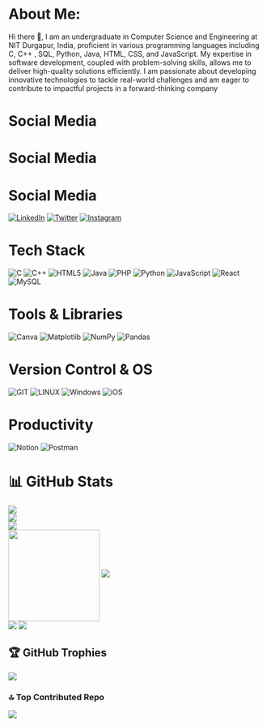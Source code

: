 # About Me:
Hi there 👋, I am an undergraduate in Computer Science and Engineering at NIT
Durgapur, India, proficient in various programming languages including C,
C++
, SQL, Python, Java, HTML, CSS, and JavaScript. My expertise in
software development, coupled with problem-solving skills, allows me to
deliver high-quality solutions efficiently. I am passionate about developing
innovative technologies to tackle real-world challenges and am eager to
contribute to impactful projects in a forward-thinking company

# Social Media
# Social Media

# Social Media

[![LinkedIn](https://img.shields.io/badge/LinkedIn-%230A66C2.svg?style=plastic&logo=linkedin&logoColor=white)](https://www.linkedin.com/in/baskaran-vaishnavan-bcs14)
[![Twitter](https://img.shields.io/badge/Twitter-%231DA1F2.svg?style=plastic&logo=twitter&logoColor=white)](https://twitter.com/BcsVaish14)
[![Instagram](https://img.shields.io/badge/Instagram-%23E4405F.svg?style=plastic&logo=instagram&logoColor=white)](https://www.instagram.com/bcs_vaish)



# Tech Stack

![C](https://img.shields.io/badge/c-%2300599C.svg?style=plastic&logo=c&logoColor=white)
![C++](https://img.shields.io/badge/c%2B%2B-%2300599C.svg?style=plastic&logo=cplusplus&logoColor=white)
![HTML5](https://img.shields.io/badge/html5-%23E34F26.svg?style=plastic&logo=html5&logoColor=white)
![Java](https://img.shields.io/badge/java-%23ED8B00.svg?style=plastic&logo=openjdk&logoColor=white)
![PHP](https://img.shields.io/badge/php-%23777BB4.svg?style=plastic&logo=php&logoColor=white)
![Python](https://img.shields.io/badge/python-3670A0?style=plastic&logo=python&logoColor=ffdd54)
![JavaScript](https://img.shields.io/badge/javascript-%23F7DF1E.svg?style=plastic&logo=javascript&logoColor=black)
![React](https://img.shields.io/badge/react-%2320232a.svg?style=plastic&logo=react&logoColor=%2361DAFB)
![MySQL](https://img.shields.io/badge/mysql-%2300000f.svg?style=plastic&logo=mysql&logoColor=white)

# Tools & Libraries

![Canva](https://img.shields.io/badge/Canva-%2300C4CC.svg?style=plastic&logo=Canva&logoColor=white)
![Matplotlib](https://img.shields.io/badge/Matplotlib-%23ffffff.svg?style=plastic&logo=Matplotlib&logoColor=black)
![NumPy](https://img.shields.io/badge/numpy-%23013243.svg?style=plastic&logo=numpy&logoColor=white)
![Pandas](https://img.shields.io/badge/pandas-%23150458.svg?style=plastic&logo=pandas&logoColor=white)

# Version Control & OS

![GIT](https://img.shields.io/badge/Git-fc6d26?style=plastic&logo=git&logoColor=white)
![LINUX](https://img.shields.io/badge/Linux-FCC624?style=plastic&logo=linux&logoColor=black)
![Windows](https://img.shields.io/badge/Windows-0078D4?style=plastic&logo=windows&logoColor=white)
![iOS](https://img.shields.io/badge/iOS-000000?style=plastic&logo=ios&logoColor=white)

# Productivity

![Notion](https://img.shields.io/badge/Notion-%23000000.svg?style=plastic&logo=notion&logoColor=white)
![Postman](https://img.shields.io/badge/Postman-FF6C37?style=plastic&logo=postman&logoColor=white)

# 📊 GitHub Stats

![](https://github-readme-stats.vercel.app/api?username=BCS-VAISH&theme=nightowl&hide_border=false&include_all_commits=false&count_private=true)<br/>
![](https://github-readme-streak-stats.herokuapp.com/?user=BCS-VAISH&theme=nightowl&hide_border=false)<br/>
![](http://github-profile-summary-cards.vercel.app/api/cards/profile-details?username=BCS-VAISH&theme=2077)<br>
<img align="center" src="http://github-profile-summary-cards.vercel.app/api/cards/repos-per-language?username=BCS-VAISH&theme=2077" height="180em" />
[![](https://visitcount.itsvg.in/api?id=BCS-VAISH&label=Profile%20Views&color=1&icon=0&pretty=false)](https://visitcount.itsvg.in)
<br/>
![](http://github-profile-summary-cards.vercel.app/api/cards/most-commit-language?username=BCS-VAISH&theme=2077)
![](http://github-profile-summary-cards.vercel.app/api/cards/productive-time?username=BCS-VAISH&theme=2077&utcOffset=8)

## 🏆 GitHub Trophies
![](https://github-profile-trophy.vercel.app/?username=BCS-VAISH&theme=radical&no-frame=false&no-bg=true&margin-w=4)

### 🔝 Top Contributed Repo
![](https://github-contributor-stats.vercel.app/api?username=BCS-VAISH&limit=5&theme=dark&combine_all_yearly_contributions=true)
